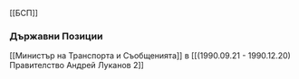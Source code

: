 [[БСП]]

### Държавни Позиции
[[Министър на Транспорта и Съобщенията]] в [[(1990.09.21 - 1990.12.20) Правителство Андрей Луканов 2]]